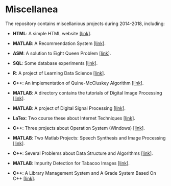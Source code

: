 # Miscellanea

The repository contains miscellanious projects during 2014-2018, including:

+ **HTML**: A simple HTML website [[link]](https://github.com/charlesliucn/miscellanea/tree/master/01-simple-html).

+ **MATLAB**: A Recommendation System [[link]](https://github.com/charlesliucn/miscellanea/tree/master/02-recommendation).

+ **ASM**: A solution to Eight Queen Problem [[link]](https://github.com/charlesliucn/miscellanea/tree/master/03-database).

+ **SQL**: Some database experiments [[link]](https://github.com/charlesliucn/miscellanea/tree/master/04-eight-queens).

+ **R**: A project of Learning Data Science [[link]](https://github.com/charlesliucn/miscellanea/tree/master/05-datascience).

+ **C++**: An implementation of Quine-McCluskey Algorithm [[link]](https://github.com/charlesliucn/miscellanea/tree/master/06-qm-algorithm).

+ **MATLAB**: A directory contains the tutorials of Digital Image Processing [[link]](https://github.com/charlesliucn/miscellanea/tree/master/07-DIP).

+ **MATLAB**: A project of Digital Signal Processing [[link]](https://github.com/charlesliucn/miscellanea/tree/master/08-DSP).

+ **LaTex**: Two course these about Internet Techniques [[link]](https://github.com/charlesliucn/miscellanea/tree/master/09-internet-tech).

+ **C++**: Three projects about Operation System (Windows) [[link]](https://github.com/charlesliucn/miscellanea/tree/master/10-os-projects).

+ **MATLAB**: Two Matlab Projects: Speech Synthesis and Image Processing [[link]](https://github.com/charlesliucn/miscellanea/tree/master/11-matlab-projects).

+ **C++**: Several Problems about Data Structure and Algorithms [[link]](https://github.com/charlesliucn/miscellanea/tree/master/12-algorithm-cpp).

+ **MATLAB**: Impurity Detection for Tabacoo Images [[link]](https://github.com/charlesliucn/miscellanea/tree/master/13-impurity-detection).

+ **C++**: A Library Management System and A Grade System Based On C++ [[link]](https://github.com/charlesliucn/miscellanea/tree/master/14-LibSys-GradeSys).